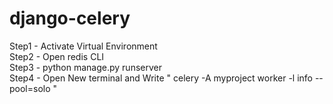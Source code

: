 # django-celery

Step1 - Activate Virtual Environment                
Step2 - Open redis CLI                                                
Step3 - python manage.py runserver                                        
Step4 - Open New terminal and Write " celery -A myproject worker -l info --pool=solo "                                        
